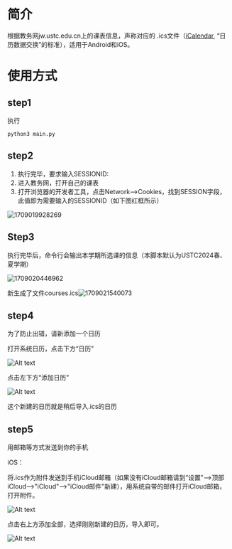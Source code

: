 # 简介

根据教务网jw.ustc.edu.cn上的课表信息，声称对应的 .ics文件（[iCalendar](https://baike.baidu.com/item/iCal/10119576), “日历数据交换”的标准），适用于Android和iOS。

# 使用方式

## step1

执行

```
python3 main.py
```

## step2

1. 执行完毕，要求输入SESSIONID:
2. 进入教务网，打开自己的课表
3. 打开浏览器的开发者工具，点击Network-->Cookies，找到SESSION字段，此值即为需要输入的SESSIONID（如下图红框所示）

![1709019928269](image/README/1709019928269.png)

## Step3

执行完毕后，命令行会输出本学期所选课的信息（本脚本默认为USTC2024春、夏学期）

![1709020446962](image/README/1709020446962.png)

新生成了文件courses.ics![1709021540073](image/README/1709021540073.png)

## step4

为了防止出错，请新添加一个日历

打开系统日历，点击下方“日历"

![Alt text](image/README/1709021123920.png)

点击左下方“添加日历"

![Alt text](imgs/softbus_client_main_list.png)

这个新建的日历就是稍后导入.ics的日历

## step5

用邮箱等方式发送到你的手机

iOS：

将.ics作为附件发送到手机iCloud邮箱（如果没有iCloud邮箱请到“设置"-->顶部iCloud-->"iCloud"-->"iCloud邮件"新建），用系统自带的邮件打开iCloud邮箱，打开附件。

![Alt text](image/README/1241709022422_.pic.jpg)

点击右上方添加全部，选择刚刚新建的日历，导入即可。

![Alt text](image/README/1261709022440_.pic.jpg)
